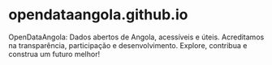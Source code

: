 # opendataangola.github.io
OpenDataAngola: Dados abertos de Angola, acessíveis e úteis. Acreditamos na transparência, participação e desenvolvimento. Explore, contribua e construa um futuro melhor!
